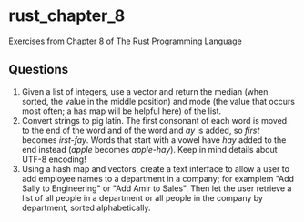 # rust_chapter_8

Exercises from Chapter 8 of The Rust Programming Language

## Questions

1. Given a list of integers, use a vector and return the median (when sorted, the value in the middle position) and mode (the value that occurs most often; a has map will be helpful here) of the list.
2. Convert strings to pig latin. The first consonant of each word is moved to the end of the word and of the word and _ay_ is added, so _first_ becomes _irst-fay_. Words that start with a vowel have _hay_ added to the end instead (_apple_ becomes _apple-hay_). Keep in mind details about UTF-8 encoding!
3. Using a hash map and vectors, create a text interface to allow a user to add employee names to a department in a company; for examplem "Add Sally to Engineering" or "Add Amir to Sales". Then let the user retrieve a list of all people in a department or all people in the company by department, sorted alphabetically.
